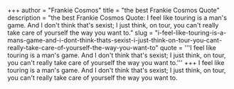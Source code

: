+++
author = "Frankie Cosmos"
title = "the best Frankie Cosmos Quote"
description = "the best Frankie Cosmos Quote: I feel like touring is a man's game. And I don't think that's sexist; I just think, on tour, you can't really take care of yourself the way you want to."
slug = "i-feel-like-touring-is-a-mans-game-and-i-dont-think-thats-sexist-i-just-think-on-tour-you-cant-really-take-care-of-yourself-the-way-you-want-to"
quote = '''I feel like touring is a man's game. And I don't think that's sexist; I just think, on tour, you can't really take care of yourself the way you want to.'''
+++
I feel like touring is a man's game. And I don't think that's sexist; I just think, on tour, you can't really take care of yourself the way you want to.
